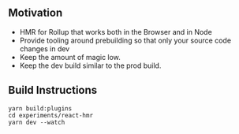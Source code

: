 ## Motivation

- HMR for Rollup that works both in the Browser and in Node
- Provide tooling around prebuilding so that only your source code changes in dev
- Keep the amount of magic low.
- Keep the dev build similar to the prod build.

## Build Instructions
```
yarn build:plugins
cd experiments/react-hmr
yarn dev --watch
```

